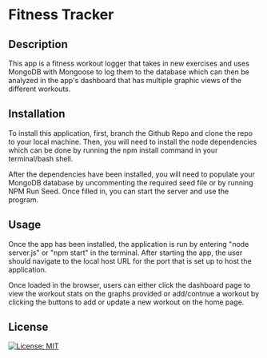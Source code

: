 # Fitness Tracker

## Description

This app is a fitness workout logger that takes in new exercises and uses MongoDB with Mongoose to log them to the database which can then be analyzed in the app's dashboard that has multiple graphic views of the different workouts.

## Installation

To install this application, first, branch the Github Repo and clone the repo to your local machine. Then, you will need to install the node dependencies which can be done by running the npm install command in your terminal/bash shell.

After the dependencies have been installed, you will need to populate your MongoDB database by uncommenting the required seed file or by running NPM Run Seed. Once filled in, you can start the server and use the program.

## Usage

Once the app has been installed, the application is run by entering "node server.js" or "npm start" in the terminal. After starting the app, the user should navigate to the local host URL for the port that is set up to host the application. 

Once loaded in the browser, users can either click the dashboard page to view the workout stats on the graphs provided or add/contnue a workout by clicking the buttons to add or update a new workout on the home page.

## License

[![License: MIT](https://img.shields.io/badge/License-MIT-yellow.svg)](https://opensource.org/licenses/MIT)